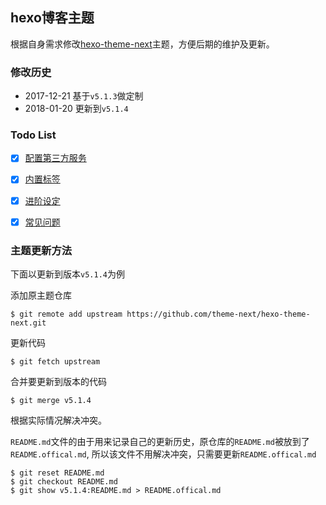 ## hexo博客主题


根据自身需求修改[hexo-theme-next](https://github.com/iissnan/hexo-theme-next)主题，方便后期的维护及更新。


### 修改历史

* 2017-12-21 基于`v5.1.3`做定制
* 2018-01-20 更新到`v5.1.4`


### Todo List

- [x] [配置第三方服务](http://theme-next.iissnan.com/third-party-services.html)
- [x] [内置标签](http://theme-next.iissnan.com/tag-plugins.html)
- [x] [进阶设定](http://theme-next.iissnan.com/advanced-settings.html)
- [x] [常见问题](http://theme-next.iissnan.com/faqs.html)


### 主题更新方法

下面以更新到版本`v5.1.4`为例

添加原主题仓库

    $ git remote add upstream https://github.com/theme-next/hexo-theme-next.git

更新代码

    $ git fetch upstream

合并要更新到版本的代码

    $ git merge v5.1.4

根据实际情况解决冲突。

`README.md`文件的由于用来记录自己的更新历史，原仓库的`README.md`被放到了`README.offical.md`, 所以该文件不用解决冲突，只需要更新`README.offical.md`

    $ git reset README.md
    $ git checkout README.md
    $ git show v5.1.4:README.md > README.offical.md
